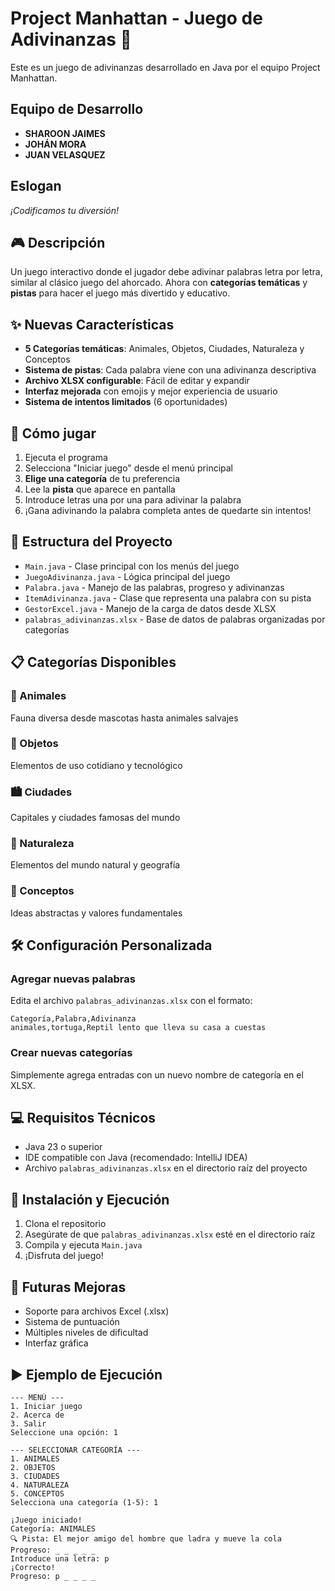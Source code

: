 # Project Manhattan - Juego de Adivinanzas 🎯

Este es un juego de adivinanzas desarrollado en Java por el equipo Project Manhattan.

## Equipo de Desarrollo
- **SHAROON JAIMES**
- **JOHÁN MORA**  
- **JUAN VELASQUEZ**

## Eslogan
*¡Codificamos tu diversión!*

## 🎮 Descripción
Un juego interactivo donde el jugador debe adivinar palabras letra por letra, similar al clásico juego del ahorcado. Ahora con **categorías temáticas** y **pistas** para hacer el juego más divertido y educativo.

## ✨ Nuevas Características
- **5 Categorías temáticas**: Animales, Objetos, Ciudades, Naturaleza y Conceptos
- **Sistema de pistas**: Cada palabra viene con una adivinanza descriptiva
- **Archivo XLSX configurable**: Fácil de editar y expandir
- **Interfaz mejorada** con emojis y mejor experiencia de usuario
- **Sistema de intentos limitados** (6 oportunidades)

## 🎯 Cómo jugar
1. Ejecuta el programa
2. Selecciona "Iniciar juego" desde el menú principal
3. **Elige una categoría** de tu preferencia
4. Lee la **pista** que aparece en pantalla
5. Introduce letras una por una para adivinar la palabra
6. ¡Gana adivinando la palabra completa antes de quedarte sin intentos!

## 📁 Estructura del Proyecto
- `Main.java` - Clase principal con los menús del juego
- `JuegoAdivinanza.java` - Lógica principal del juego
- `Palabra.java` - Manejo de las palabras, progreso y adivinanzas
- `ItemAdivinanza.java` - Clase que representa una palabra con su pista
- `GestorExcel.java` - Manejo de la carga de datos desde XLSX
- `palabras_adivinanzas.xlsx` - Base de datos de palabras organizadas por categorías

## 📋 Categorías Disponibles

### 🐾 Animales
Fauna diversa desde mascotas hasta animales salvajes

### 🔧 Objetos
Elementos de uso cotidiano y tecnológico

### 🏙️ Ciudades
Capitales y ciudades famosas del mundo

### 🌿 Naturaleza
Elementos del mundo natural y geografía

### 💭 Conceptos
Ideas abstractas y valores fundamentales

## 🛠️ Configuración Personalizada

### Agregar nuevas palabras
Edita el archivo `palabras_adivinanzas.xlsx` con el formato:
```
Categoría,Palabra,Adivinanza
animales,tortuga,Reptil lento que lleva su casa a cuestas
```

### Crear nuevas categorías
Simplemente agrega entradas con un nuevo nombre de categoría en el XLSX.

## 💻 Requisitos Técnicos
- Java 23 o superior
- IDE compatible con Java (recomendado: IntelliJ IDEA)
- Archivo `palabras_adivinanzas.xlsx` en el directorio raíz del proyecto

## 🚀 Instalación y Ejecución
1. Clona el repositorio
2. Asegúrate de que `palabras_adivinanzas.xlsx` esté en el directorio raíz
3. Compila y ejecuta `Main.java`
4. ¡Disfruta del juego!

## 🔮 Futuras Mejoras
- Soporte para archivos Excel (.xlsx)
- Sistema de puntuación
- Múltiples niveles de dificultad
- Interfaz gráfica

## ▶️ Ejemplo de Ejecución

```
--- MENÚ ---
1. Iniciar juego
2. Acerca de
3. Salir
Seleccione una opción: 1

--- SELECCIONAR CATEGORÍA ---
1. ANIMALES
2. OBJETOS
3. CIUDADES
4. NATURALEZA
5. CONCEPTOS
Selecciona una categoría (1-5): 1

¡Juego iniciado!
Categoría: ANIMALES
🔍 Pista: El mejor amigo del hombre que ladra y mueve la cola
Progreso: _ _ _ _ _
Introduce una letra: p
¡Correcto!
Progreso: p _ _ _ _
